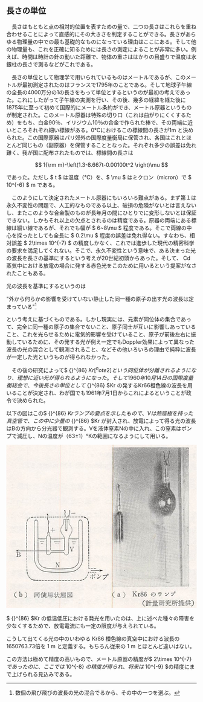 
## 長さの単位

　長さはもともと点の相対的位置を表すための量で、二つの長さはこれらを重ね合わせることによって直感的にその大きさを判定することができる。長さがあらゆる物理量の中での最も基礎的なものになっている理由はここにある。そして他の物理量も、これを正確に知るためには長さの測定によることが非常に多い。例えば、時間は時計の針の動いた距離で、物体の重さははかりの目盛りで温度は水銀柱の長さで測るなどがこれである。

　長さの単位として物理学で用いられているものはメートルであるが、このメートルが最初測定されたのはフランスで1795年のことである。そして地球子午線の全長の4000万分の1の長さをもって単位とするというのが最初の考えであった。これにしたがって子午線の実測を行い、その後、幾多の経緯を経た後に1875年に至って初めて国際的にメートル条約ができ、メートル原器というものが制定された。このメートル原器は特殊の切り口（これは曲がりにくくするため）をもち、白金90％、イリジウム10％の合金で作られた棒で、その両端に近いところそれぞれ細い標線がある。0℃におけるこの標線間の長さが1m と決められた。この国際原器はパリ郊外の国際度量衡局に保管され、各国はこれとほとんど同じもの（副原器）を保管することとなった。それぞれ多少の誤差は免れ難く、我が国に配布されたものでは、標線間の長さは

$$
    1{\rm m}-\left(1.3-8.667t-0.00100t^2 \right)\mu
$$

であった。ただし $ t $ は温度（℃）を、$ \mu $ はミクロン（micron）で $ 10^{-6} $ m である。

　このようにして決定されたメートル原器にもいろいろ難点がある。まず第１は永久不変性の問題で、人工的なものである以上、破損の危険がないとは言えないし、またこのような合金製のものが長年月の間にひとりでに変形しないとは保証できない。しかもそれ以上の欠点とされるのは精度である。原器の両端にある標線は細い線であるが、それでも幅が $ 6~8\mu $ 程度である。そこで両線の中心を採ったとしても全長に $ 0.2\mu $ 程度の誤差は免れ得ない。すなわち、相対誤差 $ 2\times 10^{-7} $ の精度しかなく、これでは進歩した現代の精密科学の要求を満足してくれない。そこで、永久不変性という意味で、ある決まった光の波長を長さの基準にするという考えが20世紀初頭からあった。そして、 Cd 蒸気中における放電の場合に発する赤色光をこのために用いるという提案がなされたこともある。

光の波長を基準にするというのは

"外から何らかの影響を受けていない静止した同一種の原子の出す光の波長は定まっている"[^note1]

という考えに基づくものである。しかし現実には、元素が同位体の集合であって、完全に同一種の原子の集合でないこと、原子同士が互いに影響しあっていること、これを光らせるために電気的影響を受けていること、原子が前後左右に振動しているために、その発する光が例え一定でもDoppler効果によって異なった波長の光の混合として観測されること、などその他いろいろの理由で純粋に波長が一定した光というものが得られなかった。

　その後の研究によって$ {}^{86} $Kr[^note2] という同位体が分離されるようになり、理想に近い光が得られるようになった。そして1960年10月14日の国際度量衡総会で、今後長さの単位として$ {}^{86} $Kr の発するKr66橙色線の波長を用いることが決定され、わが国でも1961年7月1日からこれによるということが政令で決められた。

以下の図はこの$ {}^{86} $Kr ランプの要点を示したもので、Vは熱陰極を持った真空管で、この中に少量の$ {}^{86} $Kr が封入され、放電によって得る光の波長はBの方向から分光器で観測する。Vを液体窒素Nの中に入れ、この窒素はポンプで減圧し、Nの温度が（63±1）°Kの範囲になるようにして用いる。

![Kr86ランプ](images/Kr86_lamb.jpeg)

$ {}^{86} $Kr の低温低圧における発光を用いたのは、上に述べた種々の障害を少なくするためで、放電電流にも一定の限度が与えられている。

こうして出てくる光の中のいわゆる Kr86 橙色線の真空中における波長の1650763.73倍を 1 m と定義する。もちろん従来の 1 m とほとんど違いはない。

この方法は極めて精度の高いもので、メートル原器の精度が$ 2\times 10^{-7} $であったのに、ここでは$ 10^{-8} $の精度が得られ、将来は$ 10^{-9} $の精度にまで上げられる見込みである。

[^note1]:数個の飛び飛びの波長の光の混合でるから、その中の一つを選ぶ。

[^note2]:もともとKrの中には質量数、78、80、82、83、84、86の同位体が含まれている。